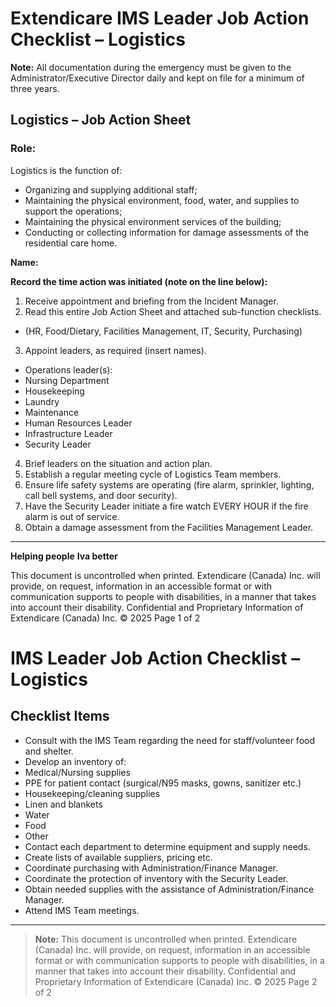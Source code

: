 # Extendicare IMS Leader Job Action Checklist – Logistics

**Note:** All documentation during the emergency must be given to the Administrator/Executive Director daily and kept on file for a minimum of three years.

## Logistics – Job Action Sheet

### Role:
Logistics is the function of:
- Organizing and supplying additional staff;
- Maintaining the physical environment, food, water, and supplies to support the operations;
- Maintaining the physical environment services of the building;
- Conducting or collecting information for damage assessments of the residential care home.

**Name:**

**Record the time action was initiated (note on the line below):**

1. Receive appointment and briefing from the Incident Manager.
2. Read this entire Job Action Sheet and attached sub-function checklists.
- (HR, Food/Dietary, Facilities Management, IT, Security, Purchasing)
3. Appoint leaders, as required (insert names).
- Operations leader(s):
- Nursing Department
- Housekeeping
- Laundry
- Maintenance
- Human Resources Leader
- Infrastructure Leader
- Security Leader
4. Brief leaders on the situation and action plan.
5. Establish a regular meeting cycle of Logistics Team members.
6. Ensure life safety systems are operating (fire alarm, sprinkler, lighting, call bell systems, and door security).
7. Have the Security Leader initiate a fire watch EVERY HOUR if the fire alarm is out of service.
8. Obtain a damage assessment from the Facilities Management Leader.

----

**Helping people**
**Iva better**

This document is uncontrolled when printed.
Extendicare (Canada) Inc. will provide, on request, information in an accessible format or with communication supports to people with disabilities, in a manner that takes into account their disability.
Confidential and Proprietary Information of Extendicare (Canada) Inc. © 2025
Page 1 of 2

# IMS Leader Job Action Checklist – Logistics

## Checklist Items

- Consult with the IMS Team regarding the need for staff/volunteer food and shelter.
- Develop an inventory of:
- Medical/Nursing supplies
- PPE for patient contact (surgical/N95 masks, gowns, sanitizer etc.)
- Housekeeping/cleaning supplies
- Linen and blankets
- Water
- Food
- Other
- Contact each department to determine equipment and supply needs.
- Create lists of available suppliers, pricing etc.
- Coordinate purchasing with Administration/Finance Manager.
- Coordinate the protection of inventory with the Security Leader.
- Obtain needed supplies with the assistance of Administration/Finance Manager.
- Attend IMS Team meetings.

----

> **Note:** This document is uncontrolled when printed.
> Extendicare (Canada) Inc. will provide, on request, information in an accessible format or with communication supports to people with disabilities, in a manner that takes into account their disability.
> Confidential and Proprietary Information of Extendicare (Canada) Inc. © 2025
> Page 2 of 2